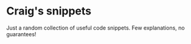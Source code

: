 Craig's snippets
================

Just a random collection of useful code snippets.
Few explanations, no guarantees!
